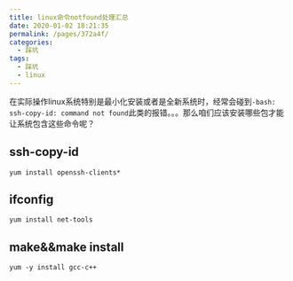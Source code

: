 ```yaml
---
title: linux命令notfound处理汇总
date: 2020-01-02 18:21:35
permalink: /pages/372a4f/
categories:
  - 踩坑
tags:
  - 踩坑
  - linux
---
```

在实际操作linux系统特别是最小化安装或者是全新系统时，经常会碰到`-bash: ssh-copy-id: command not found`此类的报错。。。那么咱们应该安装哪些包才能让系统包含这些命令呢？
<!-- more -->

## ssh-copy-id
```shell
yum install openssh-clients*
```

## ifconfig
```shell
yum install net-tools
```

## make&&make install
```shell
yum -y install gcc-c++
```
